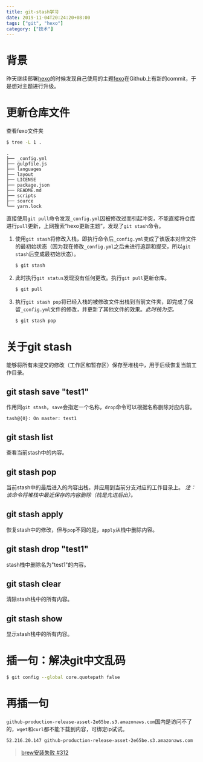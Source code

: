 ```yaml
---
title: git-stash学习
date: 2019-11-04T20:24:20+08:00
tags: ["git", "hexo"]
category: ["技术"]
---
```

# 背景

昨天继续部署[hexo](https://github.com/hexojs/hexo)的时候发现自己使用的主题[fexo](https://github.com/forsigner/fexo)在Github上有新的commit，于是想对主题进行升级。

# 更新仓库文件

查看fexo文件夹

```bash
$ tree -L 1 .
```

```
.
├── _config.yml
├── gulpfile.js
├── languages
├── layout
├── LICENSE
├── package.json
├── README.md
├── scripts
├── source
└── yarn.lock
```

直接使用`git pull`命令发现`_config.yml`因被修改过而引起冲突，不能直接将仓库进行`pull`更新，上网搜索“hexo更新主题”，发现了`git stash`命令。

1. 使用`git stash`将修改入栈，即执行命令后`_config.yml`变成了该版本对应文件的最初始状态（因为我在修改`_config.yml`之后未进行追踪和提交，所以`git stash`后变成最初始状态）。

   ```bash
   $ git stash
   ```

2. 此时执行`git status`发现没有任何更改。执行`git pull`更新仓库。

   ```bash
   $ git pull
   ```

3. 执行`git stash pop`将已经入栈的被修改文件出栈到当前文件夹，即完成了保留`_config.yml`文件的修改，并更新了其他文件的效果。*此时栈为空。*

   ```bash
   $ git stash pop
   ```

# 关于git stash

 能够将所有未提交的修改（工作区和暂存区）保存至堆栈中，用于后续恢复当前工作目录。 

## git stash save "test1"

作用同`git stash`，`save`会指定一个名称，`drop`命令可以根据名称删除对应内容。

```
tash@{0}: On master: test1
```

## git stash list

查看当前stash中的内容。

## git stash pop

当前stash中的最后进入的内容出栈，并应用到当前分支对应的工作目录上。 
 *注：该命令将堆栈中最近保存的内容删除（栈是先进后出）。* 

## git stash apply

恢复stash中的修改，但与`pop`不同的是，`apply`从栈中删除内容。

## git stash drop "test1"

stash栈中删除名为"test1"的内容。

## git stash clear

清除stash栈中的所有内容。

## git stash show

显示stash栈中的所有内容。

# 插一句：解决git中文乱码

```bash
$ git config --global core.quotepath false
```

# 再插一句

`github-production-release-asset-2e65be.s3.amazonaws.com`国内是访问不了的，`wget`和`curl`都不能下载到内容，可绑定ip试试。

```
52.216.20.147 github-production-release-asset-2e65be.s3.amazonaws.com
```

> [brew安装失败 #312](https://github.com/oldj/SwitchHosts/issues/312)